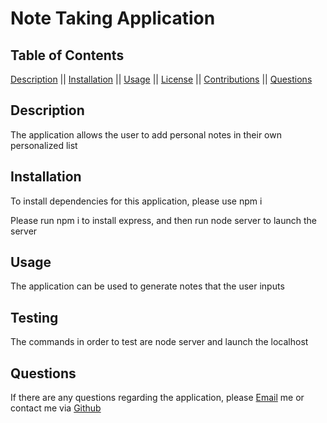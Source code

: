# Note Taking Application

   

  ## Table of Contents

  [Description](#description) || [Installation](#installation) || [Usage](#usage) || [License](#license) || [Contributions](#contributions) || [Questions](#questions)

  ## Description

  The application allows the user to add personal notes in their own personalized list

  ## Installation

  To install dependencies for this application, please use npm i  
  
  Please run npm i to install express, and then run node server to launch the server

  ## Usage

  The application can be used to generate notes that the user inputs  

  ## Testing

  The commands in order to test are node server and launch the localhost  

  ## Questions

  If there are any questions regarding the application, please [Email](mailto:natoiodice@gmail.com) me or contact me via [Github](Tzuzu)

